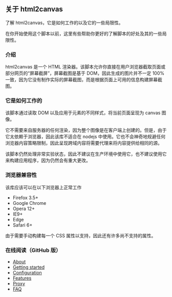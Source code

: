 ## 关于 html2canvas

了解 html2canvas，它是如何工作的以及它的一些局限性。

在你开始使用这个脚本以前，这里有些帮助你更好的了解脚本的好处及其的一些局限性。

### 介绍

html2canvas 是一个 HTML 渲染器。该脚本允许你直接在用户浏览器截取页面或部分网页的“屏幕截屏”，屏幕截图是基于 DOM，因此生成的图片并不一定 100% 一致，因为它没有制作实际的屏幕截图，而是根据页面上可用的信息构建屏幕截图。

### 它是如何工作的

该脚本通过读取 DOM 以及应用于元素的不同样式，将当前页面呈现为 canvas 图像。

它不需要来自服务器的任何渲染，因为整个图像是在客户端上创建的。但是，由于它太依赖于浏览器，因此该库不适合在 nodejs 中使用。它也不会神奇地规避任何浏览器内容策略限制，因此呈现跨域内容将需要代理来将内容提供给相同的源。

该脚本仍然处理非常实验状态，因此不建议在生产环境中使用它，也不建议使用它来构建应用程序，因为仍然会有重大更改。

### 浏览器兼容性

该库应该可以在以下浏览器上正常工作

- Firefox 3.5+
- Google Chrome
- Opera 12+
- IE9+
- Edge
- Safari 6+

由于需要手动构建每一个 CSS 属性以支持，因此还有许多尚不支持的属性。

### 在线阅读（GitHub 版）

- [About](https://allenchinese.github.io/html2canvas-docs-zh-cn/docs/html2canvas-about.html)
- [Getting started](https://allenchinese.github.io/html2canvas-docs-zh-cn/docs/html2canvas-getStart.html)
- [Configuration](https://allenchinese.github.io/html2canvas-docs-zh-cn/docs/html2canvas-configuration.html)
- [Features](https://allenchinese.github.io/html2canvas-docs-zh-cn/docs/html2canvas-features.html)
- [Proxy](https://allenchinese.github.io/html2canvas-docs-zh-cn/docs/html2canvas-proxy.html)
- [FAQ](https://allenchinese.github.io/html2canvas-docs-zh-cn/docs/html2canvas-faq.html)
